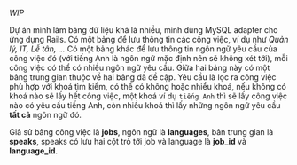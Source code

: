 *WIP*

Dự án mình làm bảng dữ liệu khá là nhiều, mình dùng MySQL adapter cho ứng dụng Rails. Có một bảng để lưu thông tin các công việc, ví dụ như *Quản lý, IT, Lễ tân, ...* Có một bảng khác để lưu thông tin ngôn ngữ yêu cầu của công việc đó (với tiếng Anh là ngôn ngữ mặc định nên sẽ không xét tới), mỗi công việc có thể có nhiều ngôn ngữ yêu cầu. Giữa hai bảng này có một bảng trung gian thuộc về hai bảng đã đề cập. Yêu cầu là lọc ra công việc phù hợp với khoá tìm kiếm, có thể có không hoặc nhiều khoá, nếu không có khoá nào sẽ lấy hết công việc, một khoá ví dụ `tiếng Anh` thì sẽ lấy công việc nào có yêu cầu tiếng Anh, còn nhiều khoá thì lấy những ngôn ngữ yêu cầu **tất cả** ngôn ngữ đó.

Giả sử bảng công việc là **jobs**, ngôn ngữ là **languages**, bản trung gian là **speaks**, speaks có lưu hai cột trỏ tới job và language là **job_id** và **language_id**.

